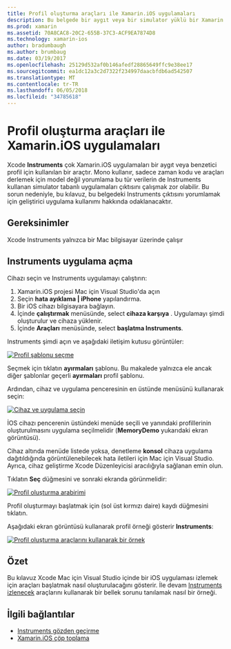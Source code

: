 ```yaml
---
title: Profil oluşturma araçları ile Xamarin.iOS uygulamaları
description: Bu belgede bir aygıt veya bir simulator yüklü bir Xamarin.iOS uygulaması profil için Apple'nın Instruments uygulama kullanmayı açıklar.
ms.prod: xamarin
ms.assetid: 70A8CAC8-20C2-655B-37C3-ACF9EA7874D8
ms.technology: xamarin-ios
author: bradumbaugh
ms.author: brumbaug
ms.date: 03/19/2017
ms.openlocfilehash: 25129d532af0b146afedf28865649ffc9e38ee17
ms.sourcegitcommit: ea1dc12a3c2d7322f234997daacbfdb6ad542507
ms.translationtype: MT
ms.contentlocale: tr-TR
ms.lasthandoff: 06/05/2018
ms.locfileid: "34785618"
---
```

# <a name="profiling-xamarinios-applications-with-instruments"></a>Profil oluşturma araçları ile Xamarin.iOS uygulamaları

Xcode **Instruments** çok Xamarin.iOS uygulamaları bir aygıt veya benzetici profil için kullanılan bir araçtır. Mono kullanır, sadece zaman kodu ve araçları derlemek için model değil yorumlama bu tür verilerin de Instruments kullanan simulator tabanlı uygulamaları çıktısını çalışmak zor olabilir.
Bu sorun nedeniyle, bu kılavuz, bu belgedeki Instruments çıktısını yorumlamak için geliştirici uygulama kullanımı hakkında odaklanacaktır.

## <a name="requirements"></a>Gereksinimler

Xcode Instruments yalnızca bir Mac bilgisayar üzerinde çalışır

## <a name="opening-the-instruments-app"></a>Instruments uygulama açma

Cihazı seçin ve Instruments uygulamayı çalıştırın:

1.  Xamarin.iOS projesi Mac için Visual Studio'da açın
2.  Seçin **hata ayıklama | iPhone** yapılandırma.
3.  Bir iOS cihazı bilgisayara bağlayın.
4.  İçinde **çalıştırmak** menüsünde, select **cihaza karşıya** . Uygulamayı şimdi oluşturulur ve cihaza yüklenir.
5.  İçinde **Araçları** menüsünde, select **başlatma Instruments**.


Instruments şimdi açın ve aşağıdaki iletişim kutusu görüntüler:

 [![](using-instruments-to-detect-native-leaks-using-markheap-images/instruments1.png "Profil şablonu seçme")](using-instruments-to-detect-native-leaks-using-markheap-images/instruments1.png#lightbox)

Seçmek için tıklatın **ayırmaları** şablonu. Bu makalede yalnızca ele ancak diğer şablonlar geçerli **ayırmaları** profil şablonu.

Ardından, cihaz ve uygulama penceresinin en üstünde menüsünü kullanarak seçin:

[![](using-instruments-to-detect-native-leaks-using-markheap-images/instruments2.png "Cihaz ve uygulama seçin")](using-instruments-to-detect-native-leaks-using-markheap-images/instruments2.png#lightbox)

İOS cihazı pencerenin üstündeki menüde seçili ve yanındaki profillerinin oluşturulmasını uygulama seçilmelidir (**MemoryDemo** yukarıdaki ekran görüntüsü).

Cihaz altında menüde listede yoksa, denetleme **konsol** cihaza uygulama dağıtıldığında görüntülenebilecek hata iletileri için Mac için Visual Studio. Ayrıca, cihaz geliştirme Xcode Düzenleyicisi aracılığıyla sağlanan emin olun.

Tıklatın **Seç** düğmesini ve sonraki ekranda görünmelidir:

[![](using-instruments-to-detect-native-leaks-using-markheap-images/instruments3.png "Profil oluşturma arabirimi")](using-instruments-to-detect-native-leaks-using-markheap-images/instruments3.png#lightbox)

Profil oluşturmayı başlatmak için (sol üst kırmızı daire) kaydı düğmesini tıklatın.

Aşağıdaki ekran görüntüsü kullanarak profil örneği gösterir **Instruments**:

[![](using-instruments-to-detect-native-leaks-using-markheap-images/instruments4.png "Profil oluşturma araçlarını kullanarak bir örnek")](using-instruments-to-detect-native-leaks-using-markheap-images/instruments4.png#lightbox)

## <a name="summary"></a>Özet

Bu kılavuz Xcode Mac için Visual Studio içinde bir iOS uygulaması izlemek için araçları başlatmak nasıl oluşturulacağını gösterir. İle devam [Instruments izlenecek](~/ios/deploy-test/walkthrough-apples-instrument.md) araçlarını kullanarak bir bellek sorunu tanılamak nasıl bir örneği.

## <a name="related-links"></a>İlgili bağlantılar

- [Instruments gözden geçirme](~/ios/deploy-test/walkthrough-apples-instrument.md)
- [Xamarin.iOS çöp toplama](https://krumelur.me/2015/04/27/xamarin-ios-the-garbage-collector-and-me/)
